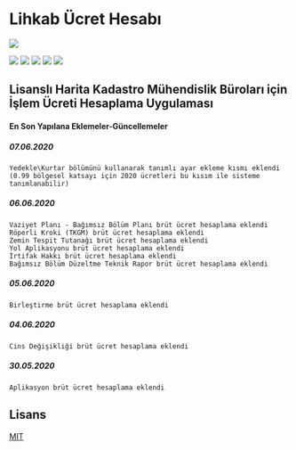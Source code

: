 # Lihkab Ücret Hesabı

![](https://grkm.github.io/Lihkab-Ucret-Hesaplama/img/icons/icon-128x128.png)

![](https://img.shields.io/github/stars/grkm/Lihkab-Ucret-Hesaplama.svg) ![](https://img.shields.io/github/forks/grkm/Lihkab-Ucret-Hesaplama.svg) ![](https://img.shields.io/github/tag/grkm/Lihkab-Ucret-Hesaplama.svg) ![](https://img.shields.io/github/release/grkm/Lihkab-Ucret-Hesaplama.svg) ![](https://img.shields.io/github/issues/grkm/Lihkab-Ucret-Hesaplama.svg)

## Lisanslı Harita Kadastro Mühendislik Büroları için İşlem Ücreti Hesaplama Uygulaması

#### En Son Yapılana Eklemeler-Güncellemeler

##### 07.06.2020
```
Yedekle\Kurtar bölümünü kullanarak tanımlı ayar ekleme kısmı eklendi (0.99 bölgesel katsayı için 2020 ücretleri bu kısım ile sisteme tanımlanabilir)
```

##### 06.06.2020

```
Vaziyet Planı - Bağımsız Bölüm Planı brüt ücret hesaplama eklendi
Röperli Kroki (TKGM) brüt ücret hesaplama eklendi
Zemin Tespit Tutanağı brüt ücret hesaplama eklendi
Yol Aplikasyonu brüt ücret hesaplama eklendi
İrtifak Hakkı brüt ücret hesaplama eklendi
Bağımsız Bölüm Düzeltme Teknik Rapor brüt ücret hesaplama eklendi
```

##### 05.06.2020
```
Birleştirme brüt ücret hesaplama eklendi
```

##### 04.06.2020
```
Cins Değişikliği brüt ücret hesaplama eklendi
```

##### 30.05.2020
```
Aplikasyon brüt ücret hesaplama eklendi
```

## Lisans
[MIT](https://choosealicense.com/licenses/mit/)

